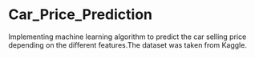 # Car_Price_Prediction
Implementing machine learning algorithm to predict the car selling price depending on the different features.The dataset was taken from Kaggle.
